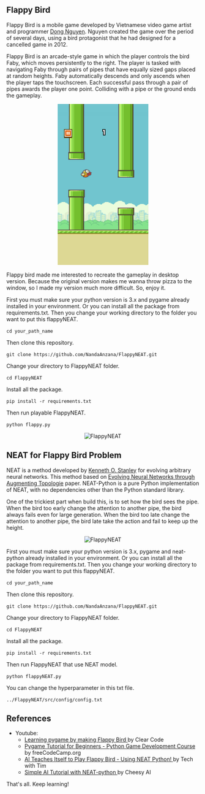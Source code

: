 ## Flappy Bird

Flappy Bird is a mobile game developed by Vietnamese video game artist and programmer [Dong Nguyen](https://www.google.com/search?safe=strict&client=firefox-b-d&sxsrf=ALeKk02J6fK3I7gpq4Q6QQFHunudeee0Og%3A1597861005967&ei=jWw9X_-1OqPEz7sP0MSWoAc&q=dong+nguyen&oq=dong+nguyen&gs_lcp=CgZwc3ktYWIQAzIFCC4QkwIyAggAMgIIADICCAAyAggAMgcIABAUEIcCMgIIADICCAAyAggAMgIIADoHCAAQRxCwAzoECCMQJzoFCAAQkQI6BQguEJECOgQIABBDOggIABCxAxCDAToLCAAQsQMQgwEQiwM6CAgAELEDEIsDOgoIABAUEIcCEIsDOggILhCRAhCTAjoFCC4QsQM6BAguEEM6CAguELEDEIsDOgcIABCxAxBDOgoIABCxAxBDEIsDOgsILhCxAxCDARCLAzoHCC4QQxCTAjoCCC46BQgAEIsDOgUILhCLAzoOCC4QiwMQqAMQmAMQmgM6BAguEApQzYiAAVipo4ABYIOngAFoAXAAeACAAd8BiAGZDZIBBTAuOC4zmAEAoAEBqgEHZ3dzLXdpergBAsABAQ&sclient=psy-ab&ved=0ahUKEwi_sKSN8KfrAhUj4nMBHVCiBXQQ4dUDCAs&uact=5). Nguyen created the game over the period of several days, using a bird protagonist that he had designed for a cancelled game in 2012.

Flappy Bird is an arcade-style game in which the player controls the bird Faby, which moves persistently to the right. The player is tasked with navigating Faby through pairs of pipes that have equally sized gaps placed at random heights. Faby automatically descends and only ascends when the player taps the touchscreen. Each successful pass through a pair of pipes awards the player one point. Colliding with a pipe or the ground ends the gameplay.
<br></p>
<p align="center">
  <img src="images\Flappy_Bird_gameplay.png" alt="Original flappy bird">
</p>
Flappy bird made me interested to recreate the gameplay in desktop version. Because the original version makes me wanna throw pizza to the window, so I made my version much more difficult. So, enjoy it.

First you must make sure your python version is 3.x and pygame already installed in your environment. Or you can install all the package from requirements.txt. Then you change your working directory to the folder you want to put this flappyNEAT.
```
cd your_path_name
```
Then clone this repository.
```
git clone https://github.com/NandaAnzana/FlappyNEAT.git
```
Change your directory to FlappyNEAT folder.
```
cd FlappyNEAT
```
Install all the package.
```
pip install -r requirements.txt
```
Then run playable FlappyNEAT.
```
python flappy.py
```
<p align="center">
  <img src="images\FlappyNEAT.gif" alt="FlappyNEAT">
</p>

## NEAT for Flappy Bird Problem

NEAT is a method developed by [Kenneth O. Stanley](https://www.cs.ucf.edu/~kstanley/) for evolving arbitrary neural networks. This method based on [Evolving Neural Networks through Augmenting Topologie](http://citeseerx.ist.psu.edu/viewdoc/download?doi=10.1.1.28.5457&rep=rep1&type=pdf) paper. NEAT-Python is a pure Python implementation of NEAT, with no dependencies other than the Python standard library.

One of the trickiest part when build this, is to set how the bird sees the pipe. When the bird too early change the attention to another pipe, the bird always fails even for large generation. When the bird too late change the attention to another pipe, the bird late take the action and fail to keep up the height.
<p align="center">
  <img src="images\FlappyAI.gif" alt="FlappyNEAT">
</p>

First you must make sure your python version is 3.x, pygame and neat-python already installed in your environment. Or you can install all the package from requirements.txt. Then you change your working directory to the folder you want to put this flappyNEAT.
```
cd your_path_name
```
Then clone this repository.
```
git clone https://github.com/NandaAnzana/FlappyNEAT.git
```
Change your directory to FlappyNEAT folder.
```
cd FlappyNEAT
```
Install all the package.
```
pip install -r requirements.txt
```
Then run FlappyNEAT that use NEAT model.
```
python flappyNEAT.py
```
You can change the hyperparameter in this txt file.
```
../FlappyNEAT/src/config/config.txt
```

## References

<p><ul>
<li>Youtube:<ul>
<li><a href="https://www.youtube.com/watch?v=UZg49z76cLw" title="Clear Code">Learning pygame by making Flappy Bird </a>by Clear Code</li>
<li><a href="https://www.youtube.com/watch?v=FfWpgLFMI7w&t=192s" title="freeCodeCamp.org">Pygame Tutorial for Beginners - Python Game Development Course </a>by  freeCodeCamp.org</li>
<li><a href="https://www.youtube.com/watch?v=OGHA-elMrxI&t=141s" title="Tech with Tim">AI Teaches Itself to Play Flappy Bird - Using NEAT Python! </a>by Tech with Tim</li>
<li><a href="https://www.youtube.com/watch?v=2o-jMhXmmxA" title="Cheesy AI">Simple AI Tutorial with NEAT-python </a>by Cheesy AI</li></ul></li></ul>

That's all. Keep learning!</p>